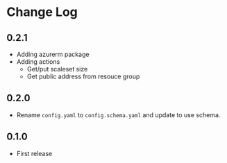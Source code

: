 # Change Log

## 0.2.1

- Adding azurerm package
- Adding actions
  - Get/put scaleset size 
  - Get public address from resouce group

## 0.2.0

- Rename `config.yaml` to `config.schema.yaml` and update to use schema.

## 0.1.0

- First release 
